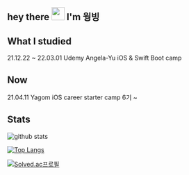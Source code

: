 

## hey there <img src="https://media.giphy.com/media/hvRJCLFzcasrR4ia7z/giphy.gif" width="30"> I'm 웡빙

## What I studied
21.12.22 ~ 22.03.01 Udemy Angela-Yu iOS & Swift Boot camp 

## Now
21.04.11 Yagom iOS career starter camp 6기 ~

## Stats
![github stats](https://github-readme-stats.vercel.app/api?username=wongbingg&show_icons=true&theme=swift)




[![Top Langs](https://github-readme-stats.vercel.app/api/top-langs/?username=wongbingg&exclude_repo=Window&layout=compact)](https://github.com/wongbingg/github-readme-stats)



[![Solved.ac프로필](http://mazassumnida.wtf/api/v2/generate_badge?boj=lwb112)](https://solved.ac/lwb112)


